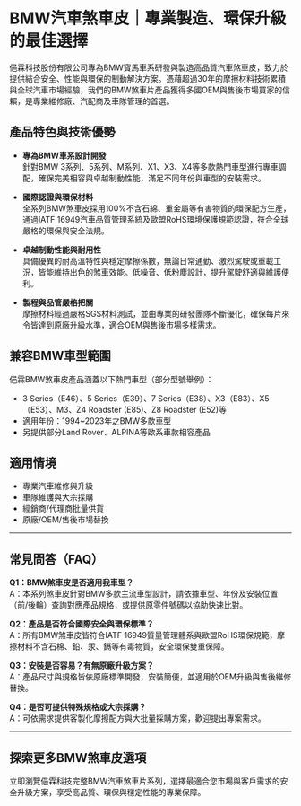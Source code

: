# BMW汽車煞車皮｜專業製造、環保升級的最佳選擇

俋霖科技股份有限公司專為BMW寶馬車系研發與製造高品質汽車煞車皮，致力於提供結合安全、性能與環保的制動解決方案。憑藉超過30年的摩擦材料技術累積與全球汽車市場經驗，我們的BMW煞車片產品獲得多國OEM與售後市場買家的信賴，是專業維修廠、汽配商及車隊管理的首選。

## 產品特色與技術優勢

- **專為BMW車系設計開發**  
  針對BMW 3系列、5系列、M系列、X1、X3、X4等多款熱門車型進行專車調配，確保完美相容與卓越制動性能，滿足不同年份與車型的安裝需求。

- **國際認證與環保材料**  
  全系列BMW煞車皮採用100%不含石綿、重金屬等有害物質的環保配方生產，通過IATF 16949汽車品質管理系統及歐盟RoHS環境保護規範認證，符合全球嚴格的環保與安全法規。

- **卓越制動性能與耐用性**  
  具備優異的耐高溫特性與穩定摩擦係數，無論日常通勤、激烈駕駛或重載工況，皆能維持出色的煞車效能。低噪音、低粉塵設計，提升駕駛舒適與維護便利。

- **製程與品管嚴格把關**  
  摩擦材料經過嚴格SGS材料測試，並由專業的研發團隊不斷優化，確保每片來令皆達到原廠升級水準，適合OEM與售後市場多樣需求。

## 兼容BMW車型範圍

俋霖BMW煞車皮產品涵蓋以下熱門車型（部分型號舉例）：

- 3 Series（E46）、5 Series（E39）、7 Series（E38）、X3（E83）、X5（E53）、M3、Z4 Roadster (E85)、Z8 Roadster (E52)等
- 適用年份：1994~2023年之BMW多款車型
- 另提供部分Land Rover、ALPINA等歐系車款相容產品

## 適用情境

- 專業汽車維修與升級
- 車隊維護與大宗採購
- 經銷商/代理商批量供貨
- 原廠/OEM/售後市場替換

---

## 常見問答（FAQ）

**Q1：BMW煞車皮是否適用我車型？**  
A：本系列煞車皮針對BMW多款主流車型設計，請依據車型、年份及安裝位置（前/後輪）查詢對應產品規格，或提供原零件號碼以協助快速比對。

**Q2：產品是否符合國際安全與環保標準？**  
A：所有BMW煞車皮皆符合IATF 16949質量管理體系與歐盟RoHS環保規範，摩擦材料不含石棉、鉛、汞、鎘等有毒物質，安全環保雙重保障。

**Q3：安裝是否容易？有無原廠升級方案？**  
A：產品尺寸與規格皆依原廠標準開發，安裝簡便，並適用於OEM升級與售後維修替換。

**Q4：是否可提供特殊規格或大宗採購？**  
A：可依需求提供客製化摩擦配方與大批量採購方案，歡迎提出專案需求。

---

## 探索更多BMW煞車皮選項

立即瀏覽俋霖科技完整BMW汽車煞車片系列，選擇最適合您市場與客戶需求的安全升級方案，享受高品質、環保與穩定性能的專業保障。
